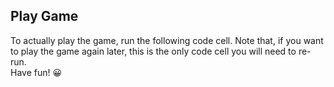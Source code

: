 ## **Play Game**
To actually play the game, run the following code cell. Note that, if you want to play the game again later, this is the only code cell you will need to re-run.  
Have fun! 😀